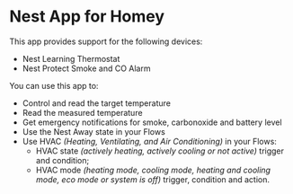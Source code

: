 # Nest App for Homey

This app provides support for the following devices:

- Nest Learning Thermostat
- Nest Protect Smoke and CO Alarm

You can use this app to:

- Control and read the target temperature
- Read the measured temperature
- Get emergency notifications for smoke, carbonoxide and battery level
- Use the Nest Away state in your Flows
- Use HVAC _(Heating, Ventilating, and Air Conditioning)_ in your Flows:
    - HVAC state _(actively heating, actively cooling or not active)_ trigger and condition;
    - HVAC mode _(heating mode, cooling mode, heating and cooling mode, eco mode or system is off)_ trigger, condition and action.